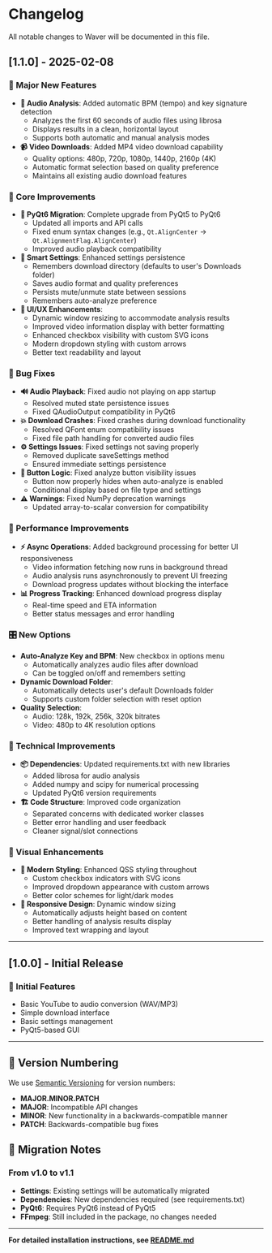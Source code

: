 # Changelog

All notable changes to Waver will be documented in this file.

## [1.1.0] - 2025-02-08

### 🎉 Major New Features
- **🎵 Audio Analysis**: Added automatic BPM (tempo) and key signature detection
  - Analyzes the first 60 seconds of audio files using librosa
  - Displays results in a clean, horizontal layout
  - Supports both automatic and manual analysis modes
- **📹 Video Downloads**: Added MP4 video download capability
  - Quality options: 480p, 720p, 1080p, 1440p, 2160p (4K)
  - Automatic format selection based on quality preference
  - Maintains all existing audio download features

### 🔧 Core Improvements
- **🔄 PyQt6 Migration**: Complete upgrade from PyQt5 to PyQt6
  - Updated all imports and API calls
  - Fixed enum syntax changes (e.g., `Qt.AlignCenter` → `Qt.AlignmentFlag.AlignCenter`)
  - Improved audio playback compatibility
- **💾 Smart Settings**: Enhanced settings persistence
  - Remembers download directory (defaults to user's Downloads folder)
  - Saves audio format and quality preferences
  - Persists mute/unmute state between sessions
  - Remembers auto-analyze preference
- **🎨 UI/UX Enhancements**:
  - Dynamic window resizing to accommodate analysis results
  - Improved video information display with better formatting
  - Enhanced checkbox visibility with custom SVG icons
  - Modern dropdown styling with custom arrows
  - Better text readability and layout

### 🐛 Bug Fixes
- **🔊 Audio Playback**: Fixed audio not playing on app startup
  - Resolved muted state persistence issues
  - Fixed QAudioOutput compatibility in PyQt6
- **💥 Download Crashes**: Fixed crashes during download functionality
  - Resolved QFont enum compatibility issues
  - Fixed file path handling for converted audio files
- **⚙️ Settings Issues**: Fixed settings not saving properly
  - Removed duplicate saveSettings method
  - Ensured immediate settings persistence
- **🎯 Button Logic**: Fixed analyze button visibility issues
  - Button now properly hides when auto-analyze is enabled
  - Conditional display based on file type and settings
- **⚠️ Warnings**: Fixed NumPy deprecation warnings
  - Updated array-to-scalar conversion for compatibility

### 🚀 Performance Improvements
- **⚡ Async Operations**: Added background processing for better UI responsiveness
  - Video information fetching now runs in background thread
  - Audio analysis runs asynchronously to prevent UI freezing
  - Download progress updates without blocking the interface
- **📊 Progress Tracking**: Enhanced download progress display
  - Real-time speed and ETA information
  - Better status messages and error handling

### 🎛️ New Options
- **Auto-Analyze Key and BPM**: New checkbox in options menu
  - Automatically analyzes audio files after download
  - Can be toggled on/off and remembers setting
- **Dynamic Download Folder**: 
  - Automatically detects user's default Downloads folder
  - Supports custom folder selection with reset option
- **Quality Selection**: 
  - Audio: 128k, 192k, 256k, 320k bitrates
  - Video: 480p to 4K resolution options

### 🔧 Technical Improvements
- **📦 Dependencies**: Updated requirements.txt with new libraries
  - Added librosa for audio analysis
  - Added numpy and scipy for numerical processing
  - Updated PyQt6 version requirements
- **🏗️ Code Structure**: Improved code organization
  - Separated concerns with dedicated worker classes
  - Better error handling and user feedback
  - Cleaner signal/slot connections

### 🎨 Visual Enhancements
- **🎨 Modern Styling**: Enhanced QSS styling throughout
  - Custom checkbox indicators with SVG icons
  - Improved dropdown appearance with custom arrows
  - Better color schemes for light/dark modes
- **📱 Responsive Design**: Dynamic window sizing
  - Automatically adjusts height based on content
  - Better handling of analysis results display
  - Improved text wrapping and layout

---

## [1.0.0] - Initial Release

### 🎉 Initial Features
- Basic YouTube to audio conversion (WAV/MP3)
- Simple download interface
- Basic settings management
- PyQt5-based GUI

---

## 📝 Version Numbering

We use [Semantic Versioning](https://semver.org/) for version numbers:
- **MAJOR.MINOR.PATCH**
- **MAJOR**: Incompatible API changes
- **MINOR**: New functionality in a backwards-compatible manner
- **PATCH**: Backwards-compatible bug fixes

## 🔗 Migration Notes

### From v1.0 to v1.1
- **Settings**: Existing settings will be automatically migrated
- **Dependencies**: New dependencies required (see requirements.txt)
- **PyQt6**: Requires PyQt6 instead of PyQt5
- **FFmpeg**: Still included in the package, no changes needed

---

**For detailed installation instructions, see [README.md](README.md)** 
